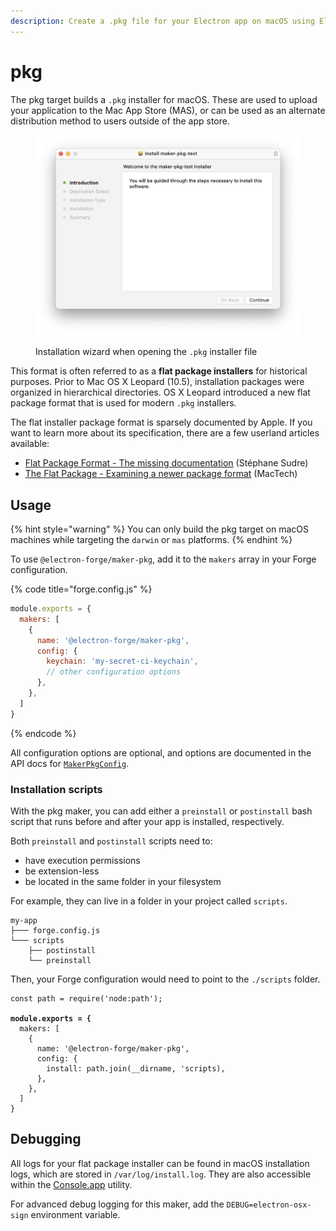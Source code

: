 ```yaml
---
description: Create a .pkg file for your Electron app on macOS using Electron Forge.
---
```


# pkg

The pkg target builds a `.pkg` installer for macOS. These are used to upload your application to the Mac App Store (MAS), or can be used as an alternate distribution method to users outside of the app store.

<figure><img src="../../.gitbook/assets/image.png" alt=""><figcaption><p>Installation wizard when opening the <code>.pkg</code> installer file</p></figcaption></figure>

This format is often referred to as a **flat package installers** for historical purposes. Prior to Mac OS X Leopard (10.5), installation packages were organized in hierarchical directories. OS X Leopard introduced a new flat package format that is used for modern `.pkg` installers.

The flat installer package format is sparsely documented by Apple. If you want to learn more about its specification, there are a few userland articles available:

* [Flat Package Format - The missing documentation](http://s.sudre.free.fr/Stuff/Ivanhoe/FLAT.html) (Stéphane Sudre)
* [The Flat Package - Examining a newer package format](https://preserve.mactech.com/articles/mactech/Vol.26/26.02/TheFlatPackage/index.html) (MacTech)

## Usage

{% hint style="warning" %}
You can only build the pkg target on macOS machines while targeting the `darwin` or `mas` platforms.
{% endhint %}

To use `@electron-forge/maker-pkg`, add it to the `makers` array in your Forge configuration.

{% code title="forge.config.js" %}
```javascript
module.exports = {
  makers: [
    {
      name: '@electron-forge/maker-pkg',
      config: {
        keychain: 'my-secret-ci-keychain',
        // other configuration options
      },
    },
  ]
}

```
{% endcode %}

All configuration options are optional, and options are documented in the API docs for [`MakerPkgConfig`](https://js.electronforge.io/interfaces/\_electron\_forge\_maker\_pkg.MakerPKGConfig.html).

### Installation scripts

With the pkg maker, you can add either a  `preinstall` or `postinstall` bash script that runs before and after your app is installed, respectively.

Both `preinstall` and `postinstall` scripts need to:

* have execution permissions
* be extension-less
* be located in the same folder in your filesystem

For example, they can live in a folder in your project called `scripts`.

```
my-app
├─── forge.config.js
└─── scripts
    ├── postinstall
    └── preinstall
```

Then, your Forge configuration would need to point to the `./scripts` folder.

<pre class="language-javascript"><code class="lang-javascript">const path = require('node:path');

<strong>module.exports = {
</strong>  makers: [
    {
      name: '@electron-forge/maker-pkg',
      config: {
        install: path.join(__dirname, 'scripts),
      },
    },
  ]
}
</code></pre>

## Debugging

All logs for your flat package installer can be found in macOS installation logs, which are stored in `/var/log/install.log`. They are also accessible within the [Console.app](https://support.apple.com/en-ca/guide/console/welcome/mac) utility.

For advanced debug logging for this maker, add the `DEBUG=electron-osx-sign` environment variable.
